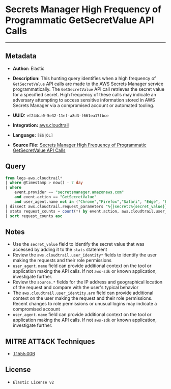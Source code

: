 # Secrets Manager High Frequency of Programmatic GetSecretValue API Calls

---

## Metadata

- **Author:** Elastic
- **Description:** This hunting query identifies when a high frequency of `GetSecretValue` API calls are made to the AWS Secrets Manager service programmatically. The `GetSecretValue` API call retrieves the secret value for a specified secret. High frequency of these calls may indicate an adversary attempting to access sensitive information stored in AWS Secrets Manager via a compromised account or automated tooling.

- **UUID:** `ef244ca0-5e32-11ef-a8d3-f661ea17fbce`
- **Integration:** [aws.cloudtrail](https://docs.elastic.co/integrations/aws/cloudtrail)
- **Language:** `[ES|QL]`
- **Source File:** [Secrets Manager High Frequency of Programmatic GetSecretValue API Calls](../queries/secretsmanager_high_frequency_get_secret_value.toml)

## Query

```sql
from logs-aws.cloudtrail*
| where @timestamp > now() - 7 day
| where
    event.provider == "secretsmanager.amazonaws.com"
    and event.action == "GetSecretValue"
    and user_agent.name not in ("Chrome","Firefox","Safari", "Edge", "Brave", "Opera")
| dissect aws.cloudtrail.request_parameters "%{}secret:%{secret_value}}"
| stats request_counts = count(*) by event.action, aws.cloudtrail.user_identity.arn, source.ip, user_agent.name
| sort request_counts asc
```

## Notes

- Use the `secret_value` field to identify the secret value that was accessed by adding it to the `stats` statement
- Review the `aws.cloudtrail.user_identity*` fields to identify the user making the requests and their role permissions
- `user_agent.name` field can provide additional context on the tool or application making the API calls. If not `aws-sdk` or known application, investigate further.
- Review the `source.*` fields for the IP address and geographical location of the request and compare with the user's typical behavior
- The `aws.cloudtrail.user_identity.arn` field can provide additional context on the user making the request and their role permissions. Recent changes to role permissions or unusual logins may indicate a compromised account
- `user_agent.name` field can provide additional context on the tool or application making the API calls. If not `aws-sdk` or known application, investigate further.

## MITRE ATT&CK Techniques

- [T1555.006](https://attack.mitre.org/techniques/T1555/006)

## License

- `Elastic License v2`
